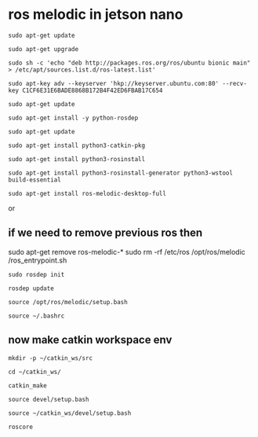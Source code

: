 # ros melodic in jetson nano

```Shell
sudo apt-get update
```

```Shell
sudo apt-get upgrade
```

```Shell
sudo sh -c 'echo "deb http://packages.ros.org/ros/ubuntu bionic main" > /etc/apt/sources.list.d/ros-latest.list'
```

```Shell
sudo apt-key adv --keyserver 'hkp://keyserver.ubuntu.com:80' --recv-key C1CF6E31E6BADE8868B172B4F42ED6FBAB17C654
```

```Shell
sudo apt-get update

```

```Shell
sudo apt-get install -y python-rosdep
```

```Shell
sudo apt-get update
```

```Shell
sudo apt-get install python3-catkin-pkg
```

```Shell
sudo apt-get install python3-rosinstall
```

```Shell
sudo apt-get install python3-rosinstall-generator python3-wstool build-essential
```

```Shell
sudo apt-get install ros-melodic-desktop-full
```

or

## if we need to remove previous ros then

sudo apt-get remove ros-melodic-\*
sudo rm -rf /etc/ros /opt/ros/melodic /ros_entrypoint.sh

```Shell
sudo rosdep init
```

```Shell
rosdep update
```

```Shell
source /opt/ros/melodic/setup.bash
```

```Shell
source ~/.bashrc
```

## now make catkin workspace env

```Shell
mkdir -p ~/catkin_ws/src
```

```Shell
cd ~/catkin_ws/
```

```Shell
catkin_make
```

```Shell
source devel/setup.bash
```

```Shell
source ~/catkin_ws/devel/setup.bash
```

```Shell
roscore
```
